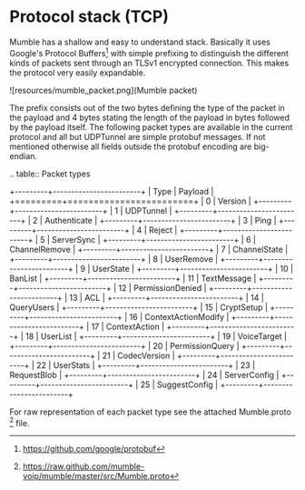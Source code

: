 # Protocol stack (TCP)

Mumble has a shallow and easy to understand stack. Basically it
uses Google's Protocol Buffers[^1] with simple prefixing to
distinguish the different kinds of packets sent through an TLSv1
encrypted connection. This makes the protocol very easily expandable.

![resources/mumble_packet.png](Mumble packet)

The prefix consists out of the two bytes defining the type of the packet
in the payload and 4 bytes stating the length of the payload in bytes
followed by the payload itself. The following packet types are available
in the current protocol and all but UDPTunnel are simple protobuf messages.
If not mentioned otherwise all fields outside the protobuf encoding are big-endian.


.. table:: Packet types

   +---------+------------------------+
   | Type    | Payload                |
   +=========+========================+
   | 0       | Version                |
   +---------+------------------------+
   | 1       | UDPTunnel              |
   +---------+------------------------+
   | 2       | Authenticate           |
   +---------+------------------------+
   | 3       | Ping                   |
   +---------+------------------------+
   | 4       | Reject                 |
   +---------+------------------------+
   | 5       | ServerSync             |
   +---------+------------------------+
   | 6       | ChannelRemove          |
   +---------+------------------------+
   | 7       | ChannelState           |
   +---------+------------------------+
   | 8       | UserRemove             |
   +---------+------------------------+
   | 9       | UserState              |
   +---------+------------------------+
   | 10      | BanList                |
   +---------+------------------------+
   | 11      | TextMessage            |
   +---------+------------------------+
   | 12      | PermissionDenied       |
   +---------+------------------------+
   | 13      | ACL                    |
   +---------+------------------------+
   | 14      | QueryUsers             |
   +---------+------------------------+
   | 15      | CryptSetup             |
   +---------+------------------------+
   | 16      | ContextActionModify    |
   +---------+------------------------+
   | 17      | ContextAction          |
   +---------+------------------------+
   | 18      | UserList               |
   +---------+------------------------+
   | 19      | VoiceTarget            |
   +---------+------------------------+
   | 20      | PermissionQuery        |
   +---------+------------------------+
   | 21      | CodecVersion           |
   +---------+------------------------+
   | 22      | UserStats              |
   +---------+------------------------+
   | 23      | RequestBlob            |
   +---------+------------------------+
   | 24      | ServerConfig           |
   +---------+------------------------+
   | 25      | SuggestConfig          |
   +---------+------------------------+

For raw representation of each packet type see the attached Mumble.proto [^2] file.

[^1]: <https://github.com/google/protobuf>
[^2]: <https://raw.github.com/mumble-voip/mumble/master/src/Mumble.proto>
